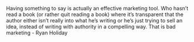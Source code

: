 Having something to say is actually an effective marketing tool. Who hasn’t read a book (or rather quit reading a book) where it’s transparent that the author either isn’t really into what he’s writing or he’s just trying to sell an idea, instead of writing with authority in a compelling way. That is bad marketing - Ryan Holiday